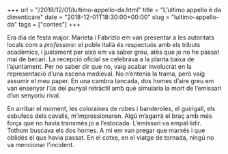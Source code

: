 +++
url = "/2018/12/01/lultimo-appello-da.html"
title = "L’ultimo appello è da dimenticare"
date = "2018-12-01T18:30:00+00:00"
slug = "lultimo-appello-da"
tags = ["contes"]
+++

Era dia de festa major. Marieta i Fabrizio em van presentar a les autoritats locals com a *professore*: el poble italià és  respectuós amb els tributs acadèmics, i justament per això em va saber greu, atès que jo no he passat mai de becari. La recepció oficial se celebrava a la planta baixa de l’ajuntament. Per no saber dir que no, vaig acabar involucrat en la representació d’una escena medieval. No n’entenia la trama, però vaig assumir el meu paper. En una cambra tancada, dos homes d’aire greu em van ensenyar l’ús del punyal retràctil amb què simularia la mort de l’emissari d’un senyoriu rival.

En arribar el moment, les coloraines de robes i banderoles, el guirigall, els esbufecs dels cavalls, m’impressionaren. Algú m’agarrà el braç amb més força que no havia transmès jo a l’estocada. L’emissari va empal·lidir. Tothom buscava els dos homes. A mi em van pregar que marxés i que oblidés el que havia passat. En el cotxe, en el viatge de tornada, ningú no va mencionar l’incident.


